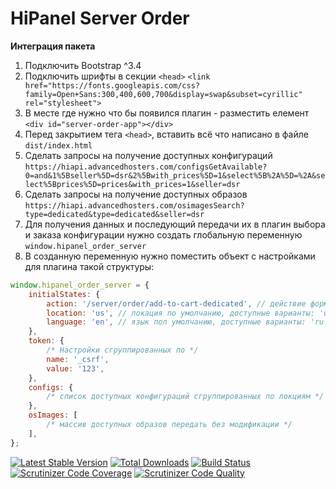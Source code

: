 # HiPanel Server Order

**Интеграция пакета**

1. Подключить Bootstrap ^3.4
2. Подключить шрифты в секции ```<head>``` ```<link href="https://fonts.googleapis.com/css?family=Open+Sans:300,400,600,700&display=swap&subset=cyrillic" rel="stylesheet">```
3. В месте где нужно что бы появился плагин - разместить елемент ```<div id="server-order-app"></div>```
4. Перед закрытием тега ```<head>```, вставить всё что написано в файле ```dist/index.html```
6. Сделать запросы на получение доступных конфигураций ```https://hiapi.advancedhosters.com/configsGetAvailable?0=and&1%5Bseller%5D=dsr&2%5Bwith_prices%5D=1&select%5B%2A%5D=%2A&select%5Bprices%5D=prices&with_prices=1&seller=dsr```
7. Сделать запросы на получение доступных образов ```https://hiapi.advancedhosters.com/osimagesSearch?type=dedicated&type=dedicated&seller=dsr```
8. Для получения данных и последующий передачи их в плагин выбора и заказа конфигурации нужно создать глобальную переменную ```window.hipanel_order_server```
9. В созданную переменную нужно поместить объект с настройками для плагина такой структуры:
```javascript
window.hipanel_order_server = {
    initialStates: {
        action: '/server/order/add-to-cart-dedicated', // действие формы для заказа
        location: 'us', // локация по умолчанию, доступные варианты: 'us', 'nl'
        language: 'en', // язык пол умолчанию, доступные варианты: 'ru', 'en'
    },
    token: {
        /* Настройки сгруппированных по */
        name: '_csrf',
        value: '123',
    },
    configs: {
        /* список доступных конфигураций сгруппированных по локциям */
    },
    osImages: [
        /* массив доступных образов передать без модификации */
    ],
};
```


[![Latest Stable Version](https://poser.pugx.org/hiqdev/hipanel-server-order/v/stable)](https://packagist.org/packages/hiqdev/hipanel-server-order)
[![Total Downloads](https://poser.pugx.org/hiqdev/hipanel-server-order/downloads)](https://packagist.org/packages/hiqdev/hipanel-server-order)
[![Build Status](https://img.shields.io/travis/hiqdev/hipanel-server-order.svg)](https://travis-ci.org/hiqdev/hipanel-server-order)
[![Scrutinizer Code Coverage](https://img.shields.io/scrutinizer/coverage/g/hiqdev/hipanel-server-order.svg)](https://scrutinizer-ci.com/g/hiqdev/hipanel-server-order/)
[![Scrutinizer Code Quality](https://img.shields.io/scrutinizer/g/hiqdev/hipanel-server-order.svg)](https://scrutinizer-ci.com/g/hiqdev/hipanel-server-order/)
